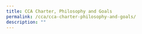 ```yaml
---
title: CCA Charter, Philosophy and Goals
permalink: /cca/cca-charter-philosophy-and-goals/
description: ""
---
```

